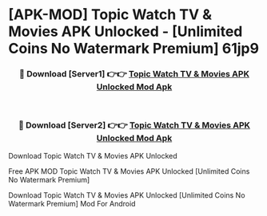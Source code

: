 # [APK-MOD] Topic  Watch TV & Movies APK Unlocked - [Unlimited Coins No Watermark Premium] 61jp9



<div align="center">
<h3>🔴 Download [Server1] 👉👉 <a href="https://momento.my/?title=Topic__Watch_TV_&_Movies_APK_Unlocked">Topic  Watch TV & Movies APK Unlocked Mod Apk</a></h3><br>

<h3>🔴 Download [Server2] 👉👉 <a href="https://momento.my/?title=Topic__Watch_TV_&_Movies_APK_Unlocked">Topic  Watch TV & Movies APK Unlocked Mod Apk</a></h3>
</div>



Download Topic  Watch TV & Movies APK Unlocked 

Free APK MOD Topic  Watch TV & Movies APK Unlocked [Unlimited Coins No Watermark Premium]

Download Topic  Watch TV & Movies APK Unlocked [Unlimited Coins No Watermark Premium] Mod For Android
